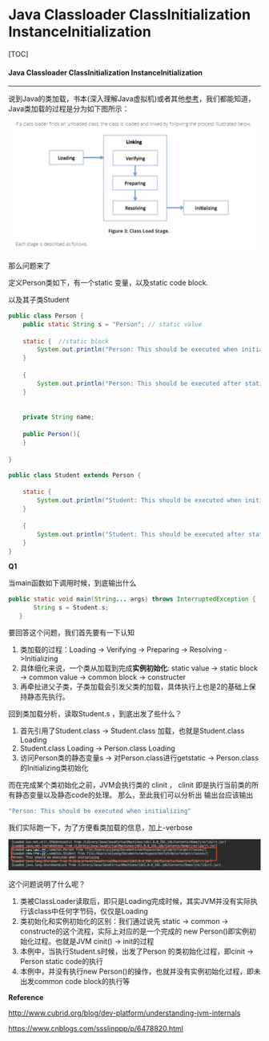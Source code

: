 # Java Classloader ClassInitialization InstanceInitialization

\[TOC]

#### Java Classloader ClassInitialization InstanceInitialization

***

说到Java的类加载，书本(深入理解Java虚拟机)或者其他[参考](http://www.cubrid.org/blog/dev-platform/understanding-jvm-internals)，我们都能知道，Java类加载的过程是分为如下图所示：

![classloader stage](https://raw.githubusercontent.com/fuqiliang/review/master/java/pictures/classloader%20stage.png)

那么问题来了

定义Person类如下，有一个static 变量，以及static code block.

以及其子类Student

```java
public class Person {
    public static String s = "Person"; // static value

    static {  //static block
        System.out.println("Person: This should be executed when initializing");
    }

    {  
        System.out.println("Person: This should be executed after static when initializing");
    }


    private String name;

    public Person(){
    }

}
```

```java
public class Student extends Person {

    static {
        System.out.println("Student: This should be executed when initializing");
    }

    {
        System.out.println("Student: This should be executed after static when initializing");
    }
}
```

**Q1**

当main函数如下调用时候，到底输出什么

```java
public static void main(String... args) throws InterruptedException {
       String s = Student.s;
   }
```

要回答这个问题，我们首先要有一下认知

1. 类加载的过程：Loading -> Verifying -> Preparing -> Resolving ->Initializing
2. 具体细化来说，一个类从加载到完成**实例初始化**: static value -> static block -> common value -> common block -> constructer
3. 再牵扯进父子类，子类加载会引发父类的加载，具体执行上也是2的基础上保持静态先执行。

回到类加载分析，读取Student.s ，到底出发了些什么？

1. 首先引用了Student.class -> Student.class 加载，也就是Student.class Loading
2. Student.class Loading -> Person.class Loading
3. 访问Person类的静态变量s -> 对Person.class进行getstatic -> Person.class的Initializing类初始化

而在完成某个类初始化之前，JVM会执行类的 clinit ， clinit 即是执行当前类的所有静态变量以及静态code的处理。 那么，至此我们可以分析出 输出台应该输出

```java
"Person: This should be executed when initializing"
```

我们实际跑一下，为了方便看类加载的信息，加上-verbose

![image-20190113001429978](https://raw.githubusercontent.com/fuqiliang/review/master/java/pictures/Q1.jpg)

这个问题说明了什么呢？

1. 类被ClassLoader读取后，即只是Loading完成时候，其实JVM并没有实际执行该class中任何字节码，仅仅是Loading
2. 类初始化和实例初始化的区别：我们通过说先 static -> common -> constructe的这个流程，实际上对应的是一个完成的 new Person()即实例初始化过程。也就是JVM cinit() -> init的过程
3. 本例中，当执行Student.s时候，出发了Person 的类初始化过程，即cinit -> Person static code的执行
4. 本例中，并没有执行new Person()的操作，也就并没有实例初始化过程，即未出发common code block的执行等

**Reference**

http://www.cubrid.org/blog/dev-platform/understanding-jvm-internals

https://www.cnblogs.com/ssslinppp/p/6478820.html
